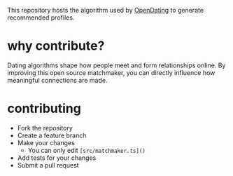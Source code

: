 This repository hosts the algorithm used by [OpenDating]() to generate recommended profiles.

# why contribute?

Dating algorithms shape how people meet and form relationships online. By improving this open source matchmaker, you can directly influence how meaningful connections are made.

# contributing

- Fork the repository 
- Create a feature branch 
- Make your changes
  - You can only edit `[src/matchmaker.ts]()`
- Add tests for your changes
- Submit a pull request